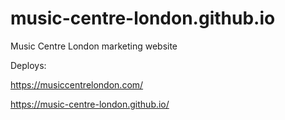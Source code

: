 # music-centre-london.github.io
Music Centre London marketing website

Deploys:  

<https://musiccentrelondon.com/>

<https://music-centre-london.github.io/>
